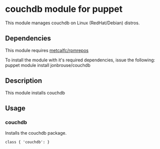 # couchdb module for puppet

This module manages couchdb on Linux (RedHat/Debian) distros.

## Dependencies

This module requires [metcalfc/rpmrepos](https://forge.puppetlabs.com/metcalfc/rpmrepos)

To install the module with it's required dependencies, issue the following: puppet module install jonbrouse/couchdb
## Description

This module installs couchdb

## Usage

### couchdb
Installs the couchdb package.

    class { 'couchdb': }

